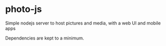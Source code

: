 # photo-js
Simple nodejs server to host pictures and media, with a web UI and mobile apps

Dependencies are kept to a minimum.
